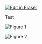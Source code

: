 <p><a target="_blank" href="https://eraser-qa.web.app/workspace/3WkxtsiJd3ecE5fIUQKh" id="edit-in-eraser-github-link"><img alt="Edit in Eraser" src="https://firebasestorage.googleapis.com/v0/b/second-petal-295822.appspot.com/o/images%2Fgithub%2FOpen%20in%20Eraser.svg?alt=media&amp;token=968381c8-a7e7-472a-8ed6-4a6626da5501"></a></p>

Test

![Figure 1](undefined "Figure 1")

![Figure 2](undefined "Figure 2")





<!--- Eraser file: https://eraser-qa.web.app/workspace/3WkxtsiJd3ecE5fIUQKh --->